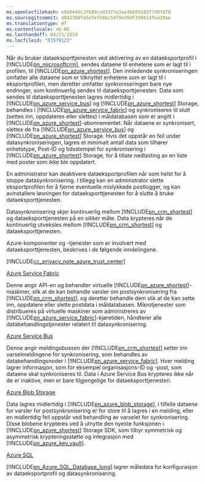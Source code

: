 ```yaml
---
ms.openlocfilehash: e9b0446c2fb09cad33f5a3ae4bb69103f7d07d70
ms.sourcegitcommit: 4042388fa5e7ef50bc59f9e35df330613fea29ae
ms.translationtype: HT
ms.contentlocale: nb-NO
ms.lasthandoff: 04/23/2019
ms.locfileid: "61579123"
---
```

Når du bruker dataeksporttjenesten ved aktivering av en dataeksportprofil i [!INCLUDE[pn_microsoftcrm](pn-microsoftcrm.md)], sendes dataene til enhetene som er lagt til i profilen, til [!INCLUDE[pn_azure_shortest](pn-azure-shortest.md)]. Den innledende synkroniseringen omfatter alle dataene som er tilknyttet enhetene som er lagt til i eksportprofilen, men deretter omfatter synkroniseringen bare nye endringer, som kontinuerlig sendes til dataeksporttjenesten. Data som sendes til dataeksporttjenesten lagres midlertidig i [!INCLUDE[pn_azure_service_bus](pn_azure_service_bus.md)] og [!INCLUDE[pn_azure_shortest](pn-azure-shortest.md)] Storage, behandles i [!INCLUDE[pn_azure_service_fabric](pn_azure_service_fabric.md)] og synkroniseres til slutt (settes inn, oppdateres eller slettes) i måldatabasen som er angitt i [!INCLUDE[pn_azure_shortest](pn-azure-shortest.md)]-abonnementet. Når dataene er synkronisert, slettes de fra [!INCLUDE[pn_azure_service_bus](pn_azure_service_bus.md)] og [!INCLUDE[pn_azure_shortest](pn-azure-shortest.md)] Storage. Hvis det oppstår en feil under datasynkroniseringen, lagres et minimalt antall data som tilhører enhetstype, Post-ID og tidsstempel for synkronisering i [!INCLUDE[pn_azure_shortest](pn-azure-shortest.md)] Storage, for å tillate nedlasting av en liste med poster som ikke ble oppdatert.  
  
 En administrator kan deaktivere dataeksportprofilen når som helst for å stoppe datasynkronisering. I tillegg kan en administrator slette eksportprofilen for å fjerne eventuelle mislykkede postlogger, og kan avinstallere løsningen for dataeksporttjenesten for å slutte å bruke dataeksporttjenesten.  
  
 Datasynkronisering skjer kontinuerlig mellom [!INCLUDE[pn_crm_shortest](pn-crm-shortest.md)] og dataeksporttjenesten på en sikker måte. Data krypteres når de kontinuerlig utveksles mellom [!INCLUDE[pn_crm_shortest](pn-crm-shortest.md)] og dataeksporttjenesten.  
  
 Azure-komponenter og -tjenester som er involvert med dataeksporttjenesten, beskrives i de følgende inndelingene.  
  
 [!INCLUDE[cc_privacy_note_azure_trust_center](cc_privacy_note_azure_trust_center.md)]  
  
 [Azure Service Fabric](https://azure.microsoft.com/services/service-fabric/)  
  
 Denne angir API-en og behandler virtuelle [!INCLUDE[pn_azure_shortest](pn-azure-shortest.md)]-maskiner, slik at de kan behandle varsler om postsynkronisering fra [!INCLUDE[pn_crm_shortest](pn-crm-shortest.md)], og deretter behandle dem slik at de kan sette inn, oppdatere eller slette postdata i måldatabasen. Mikrotjenester som distribueres på virtuelle maskiner som administreres av [!INCLUDE[pn_azure_service_fabric](pn_azure_service_fabric.md)]-kjøretiden, håndterer alle databehandlingstjenester relatert til datasynkronisering.  
  
 [Azure Service Bus](https://azure.microsoft.com/services/service-bus/)  
  
 Denne angir meldingsbussen der [!INCLUDE[pn_crm_shortest](pn-crm-shortest.md)] setter inn varselmeldingene for synkronisering, som behandles av databehandlingsnoder i [!INCLUDE[pn_azure_service_fabric](pn_azure_service_fabric.md)]. Hver melding lagrer informasjon, som for eksempel organisasjons-ID og -post, som dataene skal synkroniseres til. Data i Azure Service Bus krypteres ikke når de er inaktive, men er bare tilgjengelige for dataeksporttjenesten.  
  
 [Azure Blob Storage](https://azure.microsoft.com/services/storage/)  
  
 Data lagres midlertidig i [!INCLUDE[pn_azure_blob_storage](pn_azure_blob_storage.md)], i tilfelle dataene for varsler for postsynkronisering er for store til å lagres i en melding, eller en midlertidig feil oppstår ved behandling av varselet for synkronisering. Disse blobene krypteres ved å utnytte den nyeste funksjonen i [!INCLUDE[pn_azure_shortest](pn-azure-shortest.md)] Storage SDK, som tilbyr symmetrisk og asymmetrisk krypteringsstøtte og integrasjon med [!INCLUDE[pn_azure_key_vault](pn-azure-key-vault.md)].  
  
 [Azure SQL](https://azure.microsoft.com/services/sql-database/)  
  
 [!INCLUDE[pn_Azure_SQL_Database_long](pn-azure-sql-database-long.md)] lagrer måledata for konfigurasjon av dataeksportprofil og datasynkronisering.